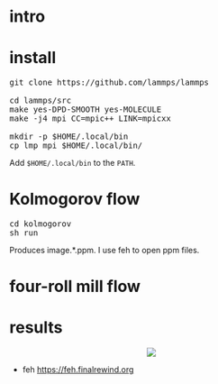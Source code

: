 <h1>intro</h1>

<h1>install</h1>

<pre>
git clone https://github.com/lammps/lammps

cd lammps/src
make yes-DPD-SMOOTH yes-MOLECULE
make -j4 mpi CC=mpic++ LINK=mpicxx

mkdir -p $HOME/.local/bin
cp lmp_mpi $HOME/.local/bin/
</pre>    

Add `$HOME/.local/bin` to the `PATH`.

<h1>Kolmogorov flow</h1>

<pre>
cd kolmogorov
sh run
</pre>

Produces image.*.ppm. I use feh to open ppm files.

<h1>four-roll mill flow</h1>

<h1>results</h1>

<p align="center"><img src="img/s.gif"/></p>

- feh https://feh.finalrewind.org
